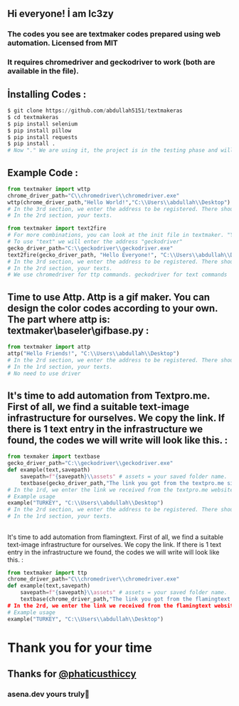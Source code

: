 ## Hi everyone! İ am Ic3zy
### The codes you see are textmaker codes prepared using web automation. Licensed from MIT
### It requires chromedriver and geckodriver to work (both are available in the file).
## İnstalling Codes :
```py
$ git clone https://github.com/abdullah5151/textmakeras
$ cd textmakeras
$ pip install selenium
$ pip install pillow
$ pip install requests
$ pip install .
# Now "." We are using it, the project is in the testing phase and will be uploaded to PYPI in the future.
```
## Example Code :
```py
from textmaker import wttp
chrome_driver_path="C\\chromedriver\\chromedriver.exe"
wttp(chrome_driver_path,"Hello World!","C:\\Users\\abdullah\\Desktop")
# In the 3rd section, we enter the address to be registered. There should be an asset folder where we enter.
# In the 2rd section, your texts.
```
```py
from textmaker import text2fire
# For more combinations, you can look at the init file in textmaker. "You can use all the commands in the .index import section."
# To use "text" we will enter the address "geckodriver"
gecko_driver_path="C:\\geckodriver\\geckodriver.exe"
text2fire(gecko_driver_path, "Hello Everyone!", "C:\\Users\\abdullah\\Desktop")
# In the 3rd section, we enter the address to be registered. There should be an asset folder where we enter.
# In the 2rd section, your texts.
# We use chromedriver for ttp commands. geckodriver for text commands
```
## Time to use Attp. Attp is a gif maker. You can design the color codes according to your own. The part where attp is: textmaker\\baseler\\gifbase.py :
```py
from textmaker import attp
attp("Hello Friends!", "C:\\Users\\abdullah\\Desktop")
# In the 2rd section, we enter the address to be registered. There should be an asset folder where we enter.
# In the 1rd section, your texts.
# No need to use driver
```
## It's time to add automation from Textpro.me. First of all, we find a suitable text-image infrastructure for ourselves. We copy the link. If there is 1 text entry in the infrastructure we found, the codes we will write will look like this. :
```py
from texmaker import textbase
gecko_driver_path="C:\\geckodriver\\geckodriver.exe"
def example(text,savepath)
    savepath=f"{savepath}\\assets" # assets = your saved folder name.
    textbase(gecko_driver_path,"The link you got from the textpro.me site"text,savepath)
# In the 1rd, we enter the link we received from the textpro.me website. Example https://textpro.me/create-berry-text-effect-online-free-1033.html
# Example usage
example("TURKEY", "C:\\Users\\abdullah\\Desktop")
# In the 2rd section, we enter the address to be registered. There should be an asset folder where we enter.
# In the 1rd section, your texts.
```
## 
It's time to add automation from flamingtext. First of all, we find a suitable text-image infrastructure for ourselves. We copy the link. If there is 1 text entry in the infrastructure we found, the codes we will write will look like this. :
```py
from textmaker import ttp
chrome_driver_path="C\\chromedriver\\chromedriver.exe"
def example(text,savepath)
    savepath=f"{savepath}\\assets" # assets = your saved folder name.
    textbase(chrome_driver_path,"The link you got from the flamingtext site","text,savepath)
# In the 2rd, we enter the link we received from the flamingtext website. Example https://api.flamingtext.com/logo/Design-Water
# Example usage
example("TURKEY", "C:\\Users\\abdullah\\Desktop")
```
# Thank you for your time 
##  Thanks for [@phaticusthiccy](https://github.com/phaticusthiccy)
### **asena.dev** yours truly🙏 